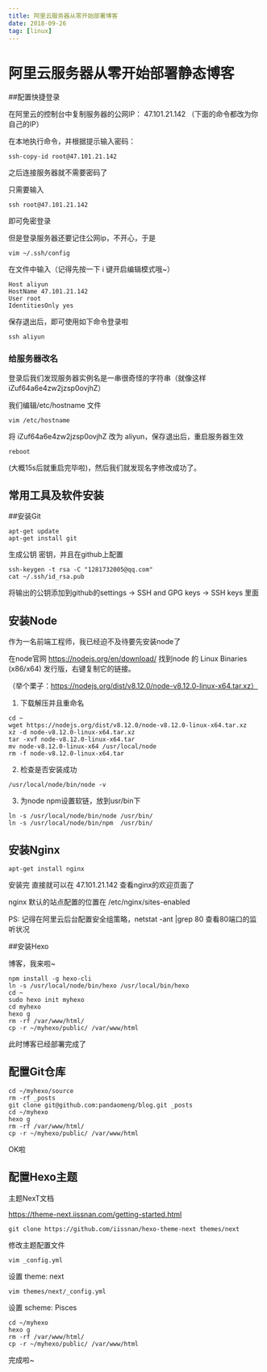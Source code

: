```yaml
---
title: 阿里云服务器从零开始部署博客
date: 2018-09-26
tag: [linux]
---
```


# 阿里云服务器从零开始部署静态博客

##配置快捷登录

在阿里云的控制台中复制服务器的公网IP： 47.101.21.142 （下面的命令都改为你自己的IP）

在本地执行命令，并根据提示输入密码：

```shell
ssh-copy-id root@47.101.21.142
```

之后连接服务器就不需要密码了

只需要输入

```shell
ssh root@47.101.21.142
```

即可免密登录

但是登录服务器还要记住公网ip，不开心，于是

```shell
vim ~/.ssh/config
```

在文件中输入（记得先按一下 i 键开启编辑模式哦~）

```shell
Host aliyun
HostName 47.101.21.142
User root
IdentitiesOnly yes
```

保存退出后，即可使用如下命令登录啦

```shell
ssh aliyun
```

<!--more-->

### 给服务器改名

登录后我们发现服务器实例名是一串很奇怪的字符串（就像这样 iZuf64a6e4zw2jzsp0ovjhZ）

我们编辑/etc/hostname 文件

```
vim /etc/hostname
```

将 iZuf64a6e4zw2jzsp0ovjhZ 改为 aliyun，保存退出后，重启服务器生效

```
reboot
```

(大概15s后就重启完毕啦)，然后我们就发现名字修改成功了。



## 常用工具及软件安装

##安装Git

```shell
apt-get update
apt-get install git
```

生成公钥 密钥，并且在github上配置

```
ssh-keygen -t rsa -C "1281732005@qq.com"
cat ~/.ssh/id_rsa.pub
```

将输出的公钥添加到github的settings -> SSH and GPG keys -> SSH keys 里面

## 安装Node

作为一名前端工程师，我已经迫不及待要先安装node了

在node官网 https://nodejs.org/en/download/ 找到node 的 Linux Binaries (x86/x64) 发行版，右键复制它的链接。

（举个栗子：https://nodejs.org/dist/v8.12.0/node-v8.12.0-linux-x64.tar.xz）

1. 下载解压并且重命名

```shell
cd ~
wget https://nodejs.org/dist/v8.12.0/node-v8.12.0-linux-x64.tar.xz
xz -d node-v8.12.0-linux-x64.tar.xz
tar -xvf node-v8.12.0-linux-x64.tar
mv node-v8.12.0-linux-x64 /usr/local/node
rm -f node-v8.12.0-linux-x64.tar
```

2. 检查是否安装成功

```shell
/usr/local/node/bin/node -v
```

3. 为node npm设置软链，放到usr/bin下

```shell
ln -s /usr/local/node/bin/node /usr/bin/
ln -s /usr/local/node/bin/npm  /usr/bin/
```

## 安装Nginx

```shell
apt-get install nginx
```

安装完 直接就可以在 47.101.21.142 查看nginx的欢迎页面了

nginx 默认的站点配置的位置在 /etc/nginx/sites-enabled

PS: 记得在阿里云后台配置安全组策略，netstat -ant |grep 80 查看80端口的监听状况

##安装Hexo

博客，我来啦~

```
npm install -g hexo-cli
ln -s /usr/local/node/bin/hexo /usr/local/bin/hexo
cd ~
sudo hexo init myhexo
cd myhexo
hexo g
rm -rf /var/www/html/
cp -r ~/myhexo/public/ /var/www/html
```

此时博客已经部署完成了

## 配置Git仓库

```
cd ~/myhexo/source
rm -rf _posts
git clone git@github.com:pandaomeng/blog.git _posts
cd ~/myhexo
hexo g
rm -rf /var/www/html/
cp -r ~/myhexo/public/ /var/www/html
```

OK啦

## 配置Hexo主题

主题NexT文档

https://theme-next.iissnan.com/getting-started.html

```
git clone https://github.com/iissnan/hexo-theme-next themes/next
```

修改主题配置文件

```
vim _config.yml
```

设置 theme: next

```
vim themes/next/_config.yml
```

设置 scheme: Pisces

```
cd ~/myhexo
hexo g
rm -rf /var/www/html/
cp -r ~/myhexo/public/ /var/www/html
```

完成啦~








